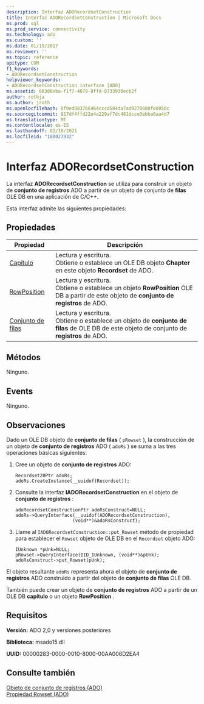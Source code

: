 ```yaml
---
description: Interfaz ADORecordsetConstruction
title: Interfaz ADORecordsetConstruction | Microsoft Docs
ms.prod: sql
ms.prod_service: connectivity
ms.technology: ado
ms.custom: ''
ms.date: 01/19/2017
ms.reviewer: ''
ms.topic: reference
apitype: COM
f1_keywords:
- ADORecordsetConstruction
helpviewer_keywords:
- ADORecordsetConstruction interface [ADO]
ms.assetid: 08386eba-f1f7-4879-8ffd-8733930ecb2f
author: rothja
ms.author: jroth
ms.openlocfilehash: 8f0ed083766464cccd504da7ad9270600fe0050c
ms.sourcegitcommit: 917df4ffd22e4a229af7dc481dcce3ebba0aa4d7
ms.translationtype: MT
ms.contentlocale: es-ES
ms.lasthandoff: 02/10/2021
ms.locfileid: "100027932"
---
```

# <a name="adorecordsetconstruction-interface"></a>Interfaz ADORecordsetConstruction
La interfaz **ADORecordsetConstruction** se utiliza para construir un objeto de **conjunto de registros** ADO a partir de un objeto de conjunto de **filas** OLE DB en una aplicación de C/C++.  
  
 Esta interfaz admite las siguientes propiedades:  
  
## <a name="properties"></a>Propiedades  
  
|Propiedad|Descripción|  
|-|-|  
|[Capítulo](./chapter-property-ado.md)|Lectura y escritura.<br />Obtiene o establece un OLE DB objeto **Chapter** en este objeto **Recordset** de ADO.|  
|[RowPosition](./rowposition-property-ado.md)|Lectura y escritura.<br />Obtiene o establece un objeto **RowPosition** OLE DB a partir de este objeto de **conjunto de registros** de ADO.|  
|[Conjunto de filas](./rowset-property-ado.md)|Lectura y escritura.<br />Obtiene o establece un objeto de **conjunto de filas** de OLE DB de este objeto de conjunto de **registros** de ADO.|  
  
## <a name="methods"></a>Métodos  
 Ninguno.  
  
## <a name="events"></a>Events  
 Ninguno.  
  
## <a name="remarks"></a>Observaciones  
 Dado un OLE DB objeto de **conjunto de filas** ( `pRowset` ), la construcción de un objeto de **conjunto de registros** ADO ( `adoRs` ) se suma a las tres operaciones básicas siguientes:  
  
1.  Cree un objeto de **conjunto de registros** ADO:  
  
    ```  
    Recordset20Ptr adoRs;  
    adoRs.CreateInstance(__uuidof(Recordset));  
    ```  
  
2.  Consulte la interfaz **IADORecordsetConstruction** en el objeto de **conjunto de registros** :  
  
    ```  
    adoRecordsetConstructionPtr adoRsConstruct=NULL;  
    adoRs->QueryInterface(__uuidof(ADORecordsetConstruction),  
                         (void**)&adoRsConstruct);  
    ```  
  
3.  Llame al `IADORecordsetConstruction::put_Rowset` método de propiedad para establecer el `Rowset` objeto de OLE DB en el `Recordset` objeto ADO:  
  
    ```  
    IUnknown *pUnk=NULL;  
    pRowset->QueryInterface(IID_IUnknown, (void**)&pUnk);  
    adoRsConstruct->put_Rowset(pUnk);  
    ```  
  
 El objeto resultante `adoRs` representa ahora el objeto de **conjunto de registros** ADO construido a partir del objeto de **conjunto de filas** OLE DB.  
  
 También puede crear un objeto de **conjunto de registros** ADO a partir de un OLE DB **capítulo** o un objeto **RowPosition** .  
  
## <a name="requirements"></a>Requisitos  
 **Versión:** ADO 2,0 y versiones posteriores  
  
 **Biblioteca:** msado15.dll  
  
 **UUID:** 00000283-0000-0010-8000-00AA006D2EA4  
  
## <a name="see-also"></a>Consulte también  
 [Objeto de conjunto de registros (ADO)](./recordset-object-ado.md)   
 [Propiedad Rowset (ADO)](./rowset-property-ado.md)